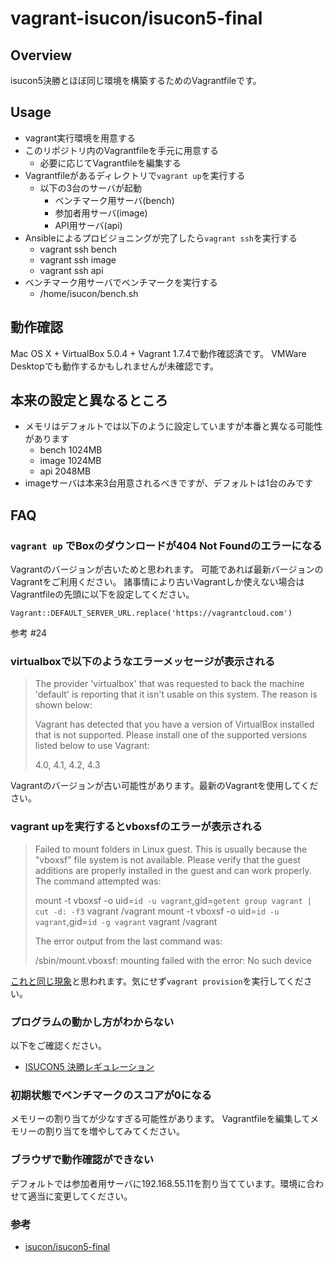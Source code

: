 # vagrant-isucon/isucon5-final

## Overview

isucon5決勝とほぼ同じ環境を構築するためのVagrantfileです。

## Usage

- vagrant実行環境を用意する
- このリポジトリ内のVagrantfileを手元に用意する
  - 必要に応じてVagrantfileを編集する
- Vagrantfileがあるディレクトリで`vagrant up`を実行する
  - 以下の3台のサーバが起動
    - ベンチマーク用サーバ(bench)
    - 参加者用サーバ(image)
    - API用サーバ(api)
- Ansibleによるプロビジョニングが完了したら`vagrant ssh`を実行する
  - vagrant ssh bench
  - vagrant ssh image
  - vagrant ssh api
- ベンチマーク用サーバでベンチマークを実行する
  - /home/isucon/bench.sh

## 動作確認

Mac OS X + VirtualBox 5.0.4 + Vagrant 1.7.4で動作確認済です。
VMWare Desktopでも動作するかもしれませんが未確認です。

## 本来の設定と異なるところ

- メモリはデフォルトでは以下のように設定していますが本番と異なる可能性があります
  - bench 1024MB
  - image 1024MB
  - api 2048MB
- imageサーバは本来3台用意されるべきですが、デフォルトは1台のみです

## FAQ

### `vagrant up` でBoxのダウンロードが404 Not Foundのエラーになる

Vagrantのバージョンが古いためと思われます。
可能であれば最新バージョンのVagrantをご利用ください。
諸事情により古いVagrantしか使えない場合はVagrantfileの先頭に以下を設定してください。

```
Vagrant::DEFAULT_SERVER_URL.replace('https://vagrantcloud.com')
```

参考 #24

### virtualboxで以下のようなエラーメッセージが表示される

> The provider 'virtualbox' that was requested to back the machine
> 'default' is reporting that it isn't usable on this system. The
> reason is shown below:
> 
> Vagrant has detected that you have a version of VirtualBox installed
> that is not supported. Please install one of the supported versions
> listed below to use Vagrant:
> 
> 4.0, 4.1, 4.2, 4.3

Vagrantのバージョンが古い可能性があります。最新のVagrantを使用してください。

### vagrant upを実行するとvboxsfのエラーが表示される

> Failed to mount folders in Linux guest. This is usually because
> the "vboxsf" file system is not available. Please verify that
> the guest additions are properly installed in the guest and
> can work properly. The command attempted was:
> 
> mount -t vboxsf -o uid=`id -u vagrant`,gid=`getent group vagrant | cut -d: -f3` vagrant /vagrant
> mount -t vboxsf -o uid=`id -u vagrant`,gid=`id -g vagrant` vagrant /vagrant
> 
> The error output from the last command was:
> 
> /sbin/mount.vboxsf: mounting failed with the error: No such device

[これと同じ現象](http://qiita.com/hapicky/items/a7f9d56588f96d005fad)と思われます。気にせず`vagrant provision`を実行してください。

### プログラムの動かし方がわからない

以下をご確認ください。

- [ISUCON5 決勝レギュレーション](https://github.com/isucon/isucon5-final/blob/master/regulation.md)

### 初期状態でベンチマークのスコアが0になる

メモリーの割り当てが少なすぎる可能性があります。
Vagrantfileを編集してメモリーの割り当てを増やしてみてください。

### ブラウザで動作確認ができない

デフォルトでは参加者用サーバに192.168.55.11を割り当てています。環境に合わせて適当に変更してください。

### 参考

- [isucon/isucon5-final](https://github.com/isucon/isucon5-final)
